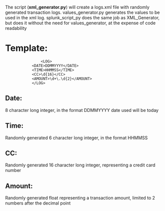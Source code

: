 The script (**xml_generator.py**) will create a logs.xml file with randomly generated transaction logs.
values_generator.py generates the values to be used in the xml log.
splunk_script_py does the same job as XML_Generator, but does it without the need for values_generator, at the expense of code readability

# Template:

		
			    	<LOG>  
    			<DATE>DDMMYYYY</DATE>  
    			<TIME>HHMMSS</TIME>  
    			<CC>\d{16}</CC>  
    			<AMOUNT>\d+\.\d{2}</AMOUNT>  
    			</LOG>

## Date: 
8 character long integer, in the format DDMMYYYY
		   date used will be today

## Time: 
Randomly generated 6 character long integer, in the format HHMMSS

## CC:	
Randomly generated 16 character long integer, representing a credit card number

## Amount: 
Randomly generated float representing a transaction amount, limited to 2 numbers after the decimal point

